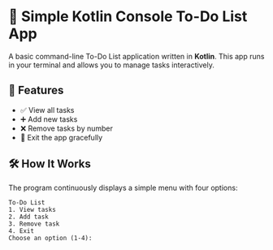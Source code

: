 # 📝 Simple Kotlin Console To-Do List App

A basic command-line To-Do List application written in **Kotlin**. This app runs in your terminal and allows you to manage tasks interactively.


## 🚀 Features

- ✅ View all tasks
- ➕ Add new tasks
- ❌ Remove tasks by number
- 🚪 Exit the app gracefully


## 🛠️ How It Works

The program continuously displays a simple menu with four options:

```text
To-Do List
1. View tasks
2. Add task
3. Remove task
4. Exit
Choose an option (1-4):
